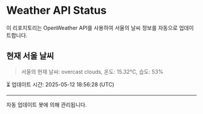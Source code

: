 
# Weather API Status

이 리포지토리는 OpenWeather API를 사용하여 서울의 날씨 정보를 자동으로 업데이트합니다.

## 현재 서울 날씨
> 서울의 현재 날씨: overcast clouds, 온도: 15.32°C, 습도: 53%

⏳ 업데이트 시간: 2025-05-12 18:56:28 (UTC)

---
자동 업데이트 봇에 의해 관리됩니다.
